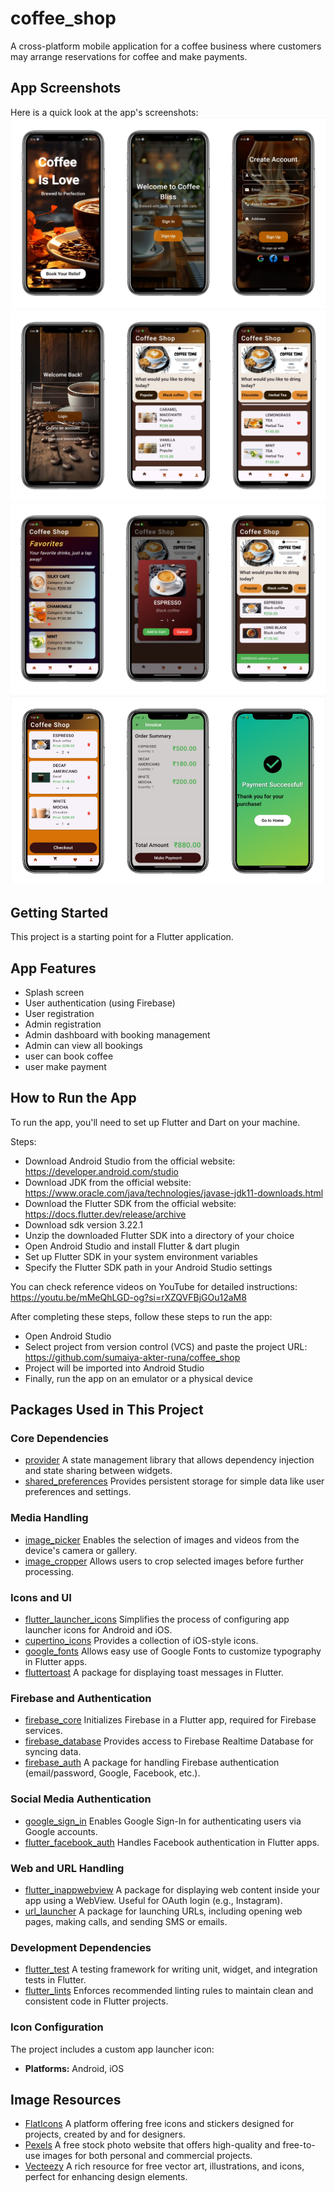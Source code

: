 # coffee_shop
A cross-platform mobile application for a coffee business where customers may arrange reservations for coffee and make payments.

## App Screenshots

Here is a quick look at the app's screenshots:
![images](assets/images/img.png)
![images](assets/images/img_1.png)
![images](assets/images/img_2.png)
![images](assets/images/img_4.png)
## Getting Started

This project is a starting point for a Flutter application.

## App Features
- Splash screen
- User authentication (using Firebase)
- User registration
- Admin registration
- Admin dashboard with booking management
- Admin can view all bookings
- user can book coffee
- user make payment

## How to Run the App

To run the app, you'll need to set up Flutter and Dart on your machine.

Steps:
- Download Android Studio from the official website: https://developer.android.com/studio
- Download JDK from the official website: https://www.oracle.com/java/technologies/javase-jdk11-downloads.html
- Download the Flutter SDK from the official website: https://docs.flutter.dev/release/archive
- Download sdk version 3.22.1
- Unzip the downloaded Flutter SDK into a directory of your choice
- Open Android Studio and install Flutter & dart plugin
- Set up Flutter SDK in your system environment variables
- Specify the Flutter SDK path in your Android Studio settings

You can check reference videos on YouTube for detailed instructions:
https://youtu.be/mMeQhLGD-og?si=rXZQVFBjGOu12aM8


After completing these steps, follow these steps to run the app:
- Open Android Studio
- Select project from version control (VCS) and paste the project URL: https://github.com/sumaiya-akter-runa/coffee_shop
- Project will be imported into Android Studio
- Finally, run the app on an emulator or a physical device


## Packages Used in This Project

### **Core Dependencies**
- [provider](https://pub.dev/packages/provider) A state management library that allows dependency injection and state sharing between widgets.
- [shared_preferences](https://pub.dev/packages/shared_preferences) Provides persistent storage for simple data like user preferences and settings.

### **Media Handling**
- [image_picker](https://pub.dev/packages/image_picker) Enables the selection of images and videos from the device's camera or gallery.
- [image_cropper](https://pub.dev/packages/image_cropper) Allows users to crop selected images before further processing.

### **Icons and UI**
- [flutter_launcher_icons](https://pub.dev/packages/flutter_launcher_icons) Simplifies the process of configuring app launcher icons for Android and iOS.
- [cupertino_icons](https://pub.dev/packages/cupertino_icons) Provides a collection of iOS-style icons.
- [google_fonts](https://pub.dev/packages/google_fonts) Allows easy use of Google Fonts to customize typography in Flutter apps.
- [fluttertoast](https://pub.dev/packages/fluttertoast) A package for displaying toast messages in Flutter.

### **Firebase and Authentication**
- [firebase_core](https://pub.dev/packages/firebase_core) Initializes Firebase in a Flutter app, required for Firebase services.
- [firebase_database](https://pub.dev/packages/firebase_database) Provides access to Firebase Realtime Database for syncing data.
- [firebase_auth](https://pub.dev/packages/firebase_auth) A package for handling Firebase authentication (email/password, Google, Facebook, etc.).

### **Social Media Authentication**
- [google_sign_in](https://pub.dev/packages/google_sign_in) Enables Google Sign-In for authenticating users via Google accounts.
- [flutter_facebook_auth](https://pub.dev/packages/flutter_facebook_auth) Handles Facebook authentication in Flutter apps.

### **Web and URL Handling**
- [flutter_inappwebview](https://pub.dev/packages/flutter_inappwebview) A package for displaying web content inside your app using a WebView. Useful for OAuth login (e.g., Instagram).
- [url_launcher](https://pub.dev/packages/url_launcher) A package for launching URLs, including opening web pages, making calls, and sending SMS or emails.

### **Development Dependencies**
- [flutter_test](https://docs.flutter.dev/cookbook/testing) A testing framework for writing unit, widget, and integration tests in Flutter.
- [flutter_lints](https://pub.dev/packages/flutter_lints) Enforces recommended linting rules to maintain clean and consistent code in Flutter projects.

### **Icon Configuration**
The project includes a custom app launcher icon:
- **Platforms:** Android, iOS


## Image Resources
- [FlatIcons](https://www.flaticon.com/)   A platform offering free icons and stickers designed for projects, created by and for designers.
- [Pexels](https://www.pexels.com/) A free stock photo website that offers high-quality and free-to-use images for both personal and commercial projects.
- [Vecteezy](https://www.vecteezy.com/)   A rich resource for free vector art, illustrations, and icons, perfect for enhancing design elements.

